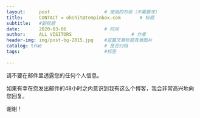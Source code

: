 ```yaml
---
layout:     post                    # 使用的布局（不需要改）
title:      CONTACT = ohshit@tempinbox.com       # 标题 
subtitle:   #副标题
date:       2020-03-06              # 时间
author:     ALL VISITORS                      # 作者
header-img: img/post-bg-2015.jpg    #这篇文章标题背景图片
catalog: true                       # 是否归档
tags:                               #标签
   
---
```


请不要在邮件里透露您的任何个人信息。

如果有幸在您发出邮件的48小时之内意识到我有这么个博客，我会非常高兴地向您回复。

谢谢！
